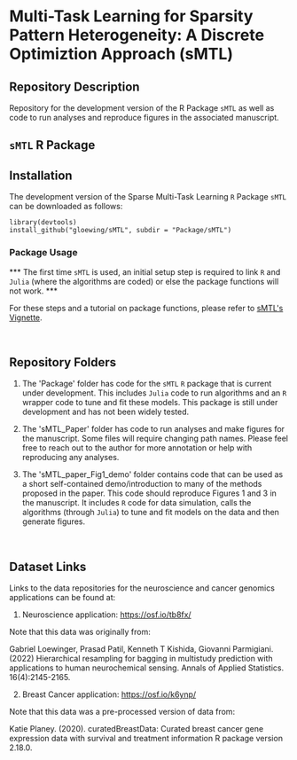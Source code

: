 # Multi-Task Learning for Sparsity Pattern Heterogeneity: A Discrete Optimiztion Approach (sMTL)
## Repository Description

Repository for the development version of the R Package `sMTL` as well as code to run analyses and reproduce figures in the associated manuscript.

## `sMTL` R Package

## Installation

The development version of the Sparse Multi-Task Learning $\texttt{R}$ Package `sMTL` can be downloaded as follows:

```{R}
library(devtools)
install_github("gloewing/sMTL", subdir = "Package/sMTL")
```

###  Package Usage
*** The first time `sMTL` is used, an initial setup step is required to link $\texttt{R}$ and $\texttt{Julia}$ (where the algorithms are coded) or else the package functions will not work. ***

For these steps and a tutorial on package functions, please refer to [sMTL's Vignette](https://rpubs.com/gloewinger/986302). 

<br />

## Repository Folders
1) The 'Package' folder has code for the `sMTL` $\texttt{R}$ package that is current under development. This includes $\texttt{Julia}$ code to run algorithms and an $\texttt{R}$ wrapper code to tune and fit these models. This package is still under development and has not been widely tested.

2) The 'sMTL_Paper' folder has code to run analyses and make figures for the manuscript. Some files will require changing path names. Please feel free to reach out to the author for more annotation or help with reproducing any analyses.

3) The 'sMTL_paper_Fig1_demo' folder contains code that can be used as a short self-contained demo/introduction to many of the methods proposed in the paper. This code should reproduce Figures 1 and 3 in the manuscript. It includes $\texttt{R}$ code for data simulation, calls the algorithms (through $\texttt{Julia}$) to tune and fit models on the data and then generate figures.

<br />

## Dataset Links
Links to the data repositories for the neuroscience and cancer genomics applications can be found at:

1) Neuroscience application: https://osf.io/tb8fx/

Note that this data was originally from:

Gabriel Loewinger, Prasad Patil, Kenneth T Kishida, Giovanni Parmigiani. (2022)
Hierarchical resampling for bagging in multistudy prediction with applications to human neurochemical sensing. Annals of Applied Statistics. 16(4):2145-2165.

2) Breast Cancer application: https://osf.io/k6ynp/

Note that this data was a pre-processed version of data from:

Katie Planey. (2020). curatedBreastData: Curated breast cancer gene expression data with survival and treatment information R package version 2.18.0.
